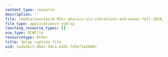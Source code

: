 ```yaml
---
content_type: resource
description: ''
file: /media/courses/8-03sc-physics-iii-vibrations-and-waves-fall-2016/1ada16c1dbec54caa2d1fd3e71420d6c_TjxR7lAwWhI.srt
file_type: application/x-subrip
learning_resource_types: []
ocw_type: OCWFile
resourcetype: Other
title: 3play caption file
uid: 1ada16c1-dbec-54ca-a2d1-fd3e71420d6c
---
```

